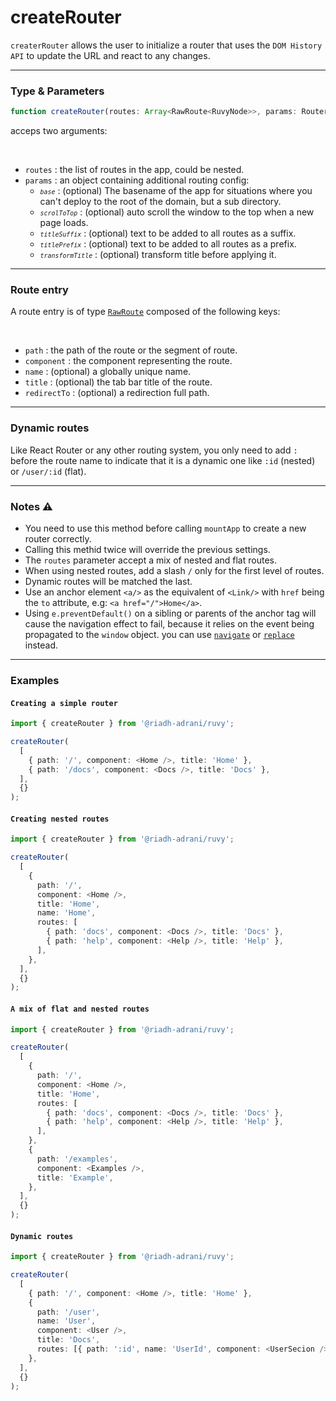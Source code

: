 # createRouter

`createrRouter` allows the user to initialize a router that uses the `DOM History API` to update the URL and react to any changes.

<hr/>

### Type & Parameters

```ts
function createRouter(routes: Array<RawRoute<RuvyNode>>, params: RouterParams): void;
```

acceps two arguments:

<br/>

- `routes` : the list of routes in the app, could be nested.
- `params` : an object containing additional routing config:
  - <small>_`base`_</small> : (optional) The basename of the app for situations where you can't deploy to the root of the domain, but a sub directory.
  - <small>_`scrolToTop`_</small> : (optional) auto scroll the window to the top when a new page loads.
  - <small>_`titleSuffix`_</small> : (optional) text to be added to all routes as a suffix.
  - <small>_`titlePrefix`_</small> : (optional) text to be added to all routes as a prefix.
  - <small>_`transformTitle`_</small> : (optional) transform title before applying it.

<hr/>

### Route entry

A route entry is of type [`RawRoute`](/docs/types#rawroute) composed of the following keys:

<br/>

- `path` : the path of the route or the segment of route.
- `component` : the component representing the route.
- `name` : (optional) a globally unique name.
- `title` : (optional) the tab bar title of the route.
- `redirectTo` : (optional) a redirection full path.

<hr/>

### Dynamic routes

Like React Router or any other routing system, you only need to add `:` before the route name to indicate that it is a dynamic one like `:id` (nested) or `/user/:id` (flat).

<hr/>

### Notes ⚠️

- You need to use this method before calling `mountApp` to create a new router correctly.
- Calling this methid twice will override the previous settings.
- The `routes` parameter accept a mix of nested and flat routes.
- When using nested routes, add a slash `/` only for the first level of routes.
- Dynamic routes will be matched the last.
- Use an anchor element `<a/>` as the equivalent of `<Link/>` with `href` being the `to` attribute, e.g: `<a href="/">Home</a>`.
- Using `e.preventDefault()` on a sibling or parents of the anchor tag will cause the navigation effect to fail, because it relies on the event being propagated to the `window` object. you can use [`navigate`](/docs/api/navigate) or [`replace`](/docs/api/replace) instead.

<hr/>

### Examples

#### `Creating a simple router`

```ts
import { createRouter } from '@riadh-adrani/ruvy';

createRouter(
  [
    { path: '/', component: <Home />, title: 'Home' },
    { path: '/docs', component: <Docs />, title: 'Docs' },
  ],
  {}
);
```

#### `Creating nested routes`

```ts
import { createRouter } from '@riadh-adrani/ruvy';

createRouter(
  [
    {
      path: '/',
      component: <Home />,
      title: 'Home',
      name: 'Home',
      routes: [
        { path: 'docs', component: <Docs />, title: 'Docs' },
        { path: 'help', component: <Help />, title: 'Help' },
      ],
    },
  ],
  {}
);
```

#### `A mix of flat and nested routes`

```ts
import { createRouter } from '@riadh-adrani/ruvy';

createRouter(
  [
    {
      path: '/',
      component: <Home />,
      title: 'Home',
      routes: [
        { path: 'docs', component: <Docs />, title: 'Docs' },
        { path: 'help', component: <Help />, title: 'Help' },
      ],
    },
    {
      path: '/examples',
      component: <Examples />,
      title: 'Example',
    },
  ],
  {}
);
```

#### `Dynamic routes`

```ts
import { createRouter } from '@riadh-adrani/ruvy';

createRouter(
  [
    { path: '/', component: <Home />, title: 'Home' },
    {
      path: '/user',
      name: 'User',
      component: <User />,
      title: 'Docs',
      routes: [{ path: ':id', name: 'UserId', component: <UserSecion /> }],
    },
  ],
  {}
);
```
